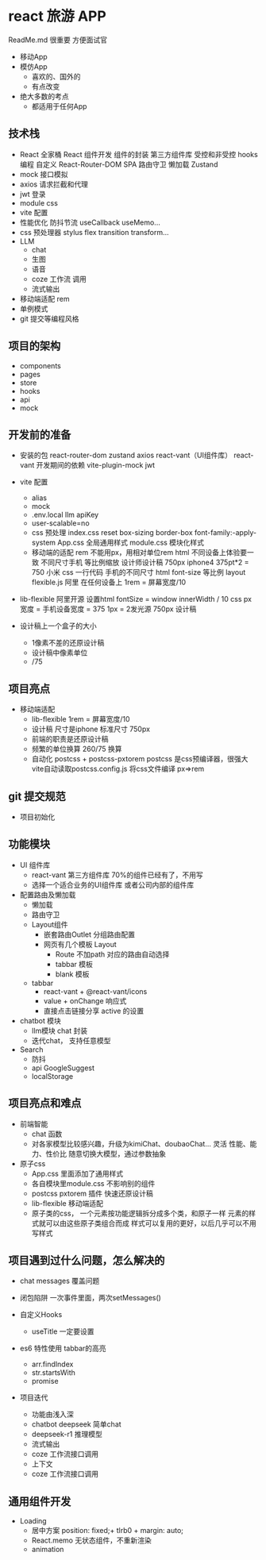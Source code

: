 # react 旅游 APP
ReadMe.md 很重要 方便面试官
- 移动App
- 模仿App
    - 喜欢的、国外的
    - 有点改变
- 绝大多数的考点
    - 都适用于任何App

## 技术栈
- React 全家桶
    React 组件开发
    组件的封装
    第三方组件库
    受控和非受控
    hooks编程 自定义
    React-Router-DOM
      SPA
      路由守卫
      懒加载
    Zustand
- mock 接口模拟
- axios 请求拦截和代理
- jwt 登录 
- module css
- vite 配置
- 性能优化
  防抖节流
  useCallback useMemo...
- css 预处理器 stylus
    flex transition transform...
- LLM
  - chat
  - 生图
  - 语音
  - coze 工作流 调用
  - 流式输出
- 移动端适配
    rem
- 单例模式
- git 提交等编程风格
## 项目的架构
- components
- pages
- store
- hooks
- api
- mock

## 开发前的准备
- 安装的包
    react-router-dom zustand axios 
      react-vant（UI组件库）
    react-vant
    开发期间的依赖
    vite-plugin-mock jwt 
- vite 配置
  - alias
  - mock
  - .env.local
      llm apiKey
  - user-scalable=no
  - css 预处理
      index.css reset
      box-sizing border-box  font-family:-apply-system
      App.css  全局通用样式
      module.css  模块化样式
  - 移动端的适配 rem
      不能用px，用相对单位rem html
      不同设备上体验要一致
      不同尺寸手机 等比例缩放
      设计师设计稿 750px iphone4 375pt*2 = 750
      小米 
      css 一行代码  手机的不同尺寸 html font-size 等比例
      layout
      flexible.js 阿里 在任何设备上
      1rem = 屏幕宽度/10
- lib-flexible
  阿里开源
  设置html fontSize = window
  innerWidth / 10
  css px 宽度 = 手机设备宽度 = 375
  1px = 2发光源
  750px 设计稿

- 设计稿上一个盒子的大小
  - 1像素不差的还原设计稿
  - 设计稿中像素单位
  - /75

## 项目亮点
- 移动端适配
  - lib-flexible  1rem = 屏幕宽度/10
  - 设计稿 尺寸是iphone 标准尺寸 750px
  - 前端的职责是还原设计稿
  - 频繁的单位换算 260/75 换算
  - 自动化
      postcss + postcss-pxtorem
      postcss 是css预编译器，很强大
      vite自动读取postcss.config.js 将css文件编译
      px=>rem
## git 提交规范
- 项目初始化
## 功能模块
- UI 组件库
  - react-vant  第三方组件库 70%的组件已经有了，不用写
  - 选择一个适合业务的UI组件库 或者公司内部的组件库
- 配置路由及懒加载
  - 懒加载
  - 路由守卫
  - Layout组件
    - 嵌套路由Outlet 分组路由配置
    - 网页有几个模板 Layout
      - Route 不加path 对应的路由自动选择
      - tabbar 模板
      - blank 模板
  - tabbar
    - react-vant + @react-vant/icons
    - value + onChange 响应式
    - 直接点击链接分享  active 的设置
- chatbot 模块
  - llm模块 chat 封装
  - 迭代chat， 支持任意模型
- Search
  - 防抖
  - api
    GoogleSuggest
  - localStorage
## 项目亮点和难点
- 前端智能
  - chat 函数
  - 对各家模型比较感兴趣，升级为kimiChat、doubaoChat... 灵活
    性能、能力、性价比
    随意切换大模型，通过参数抽象
- 原子css
  - App.css 里面添加了通用样式
  - 各自模块里module.css 不影响别的组件
  - postcss pxtorem 插件 快速还原设计稿
  - lib-flexible 移动端适配
  - 原子类的css，
      一个元素按功能逻辑拆分成多个类，和原子一样
      元素的样式就可以由这些原子类组合而成
      样式可以复用的更好，以后几乎可以不用写样式
## 项目遇到过什么问题，怎么解决的
- chat messages 覆盖问题
- 闭包陷阱
  一次事件里面，两次setMessages()

- 自定义Hooks
  - useTitle
  一定要设置

- es6 特性使用
  tabbar的高亮
  - arr.findIndex
  - str.startsWith
  - promise

- 项目迭代
  - 功能由浅入深
  - chatbot deepseek 简单chat
  - deepseek-r1 推理模型  
  - 流式输出
  - coze 工作流接口调用
  - 上下文
  - coze 工作流接口调用

## 通用组件开发
- Loading
  - 居中方案
    position: fixed;+ tlrb0 + margin: auto;
  - React.memo 无状态组件，不重新渲染
  - animation